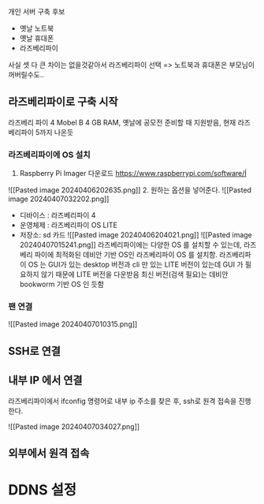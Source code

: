 
개인 서버 구축 후보
- 옛날 노트북
- 옛날 휴대폰
- 라즈베리파이

사실 셋 다 큰 차이는 없을것같아서 라즈베리파이 선택 => 노트북과 휴대폰은 부모님이 꺼버릴수도..

## 라즈베리파이로 구축 시작

라즈베리 파이 4 Mobel B 4 GB RAM, 옛날에 공모전 준비할 때 지원받음, 현재 라즈베리파이 5까지 나온듯

### 라즈베리파이에 OS 설치

1. Raspberry Pi Imager 다운로드
https://www.raspberrypi.com/software/Í

![[Pasted image 20240406202635.png]]
2. 원하는 옵션을 넣어준다.
![[Pasted image 20240407032202.png]]
- 디바이스 : 라즈베리파이 4
- 운영체제 : 라즈베리파이 OS LITE
- 저장소: sd 카드
![[Pasted image 20240406204021.png]]
![[Pasted image 20240407015241.png]]
라즈베리파이에는 다양한 OS 를 설치할 수 있는데, 라즈베리 파이에 최적화된 데비안 기반 OS인 라즈베리파이 OS 를 설치함. 라즈베리파이 OS 는 GUI가 있는 desktop 버전과 cli 만 있는 LITE 버전이 있는데 GUI 가 필요하지 않기 때문에 LITE 버전을 다운받음
최신 버전(검색 필요)는 데비안 bookworm 기반 OS 인 듯함

### 팬 연결
![[Pasted image 20240407010315.png]]

## SSH로 연결
## 내부 IP 에서 연결
라즈베리파이에서 ifconfig 명령어로 내부 ip 주소를 찾은 후, ssh로 원격 접속을 진행한다.

![[Pasted image 20240407034027.png]]

## 외부에서 원격 접속


# DDNS 설정
